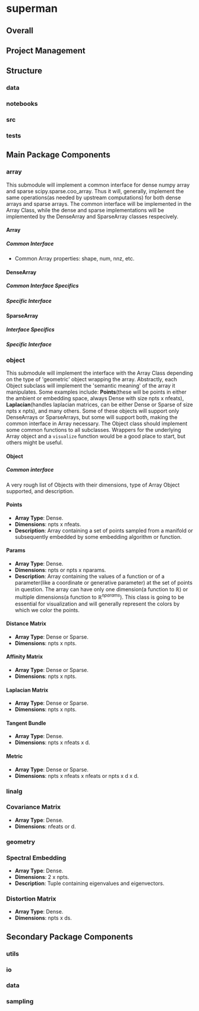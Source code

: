 # superman

## Overall

## Project Management

## Structure

### data

### notebooks

### src

### tests

## Main Package Components

### array

This submodule will implement a common interface for dense numpy array and sparse scipy.sparse.coo_array.
Thus it will, generally, implement the same operations(as needed by upstream computations) for both dense arrays and
sparse arrays.
The common interface will be implemented in the Array Class, while the dense and sparse implementations will be
implemented by the DenseArray and SparseArray classes respecively.

#### Array

##### Common Interface

- Common Array properties: shape, num, nnz, etc.

#### DenseArray

##### Common Interface Specifics

##### Specific Interface

#### SparseArray

##### Interface Specifics

##### Specific Interface

### object

This submodule will implement the interface with the Array Class depending on the type of 'geometric' object wrapping
the array.
Abstractly, each Object subclass will implement the 'semantic meaning' of the array it manipulates.
Some examples include: **Points**(these will be points in either the ambient or embedding space, always Dense with size
npts x nfeats), **Laplacian**(handles laplacian matrices, can be either Dense or Sparse of size npts x npts), and many
others.
Some of these objects will support only DenseArrays or SparseArrays, but some will support both, making the common
interface in Array necessary.
The Object class should implement some common functions to all subclasses. Wrappers for the underlying Array object and
a `visualize` function would be a good place to start, but others might be useful.

#### Object

##### Common interface

A very rough list of Objects with their dimensions, type of Array Object supported, and description.

#### Points

- **Array Type**: Dense.
- **Dimensions**: npts x nfeats.
- **Description**: Array containing a set of points sampled from a manifold or subsequently embedded by some embedding
  algorithm or function.

#### Params

- **Array Type**: Dense.
- **Dimensions**: npts or npts x nparams.
- **Description**: Array containing the values of a function or of a parameter(like a coordinate or generative
  parameter) at the set of points in question.
  The array can have only one dimension(a function to $\mathbb{R}$) or multiple dimensions(a function to
  $\mathbb{R}^{nparams}$).
  This class is going to be essential for visualization and will generally represent the colors by which we color the
  points.

#### Distance Matrix

- **Array Type**: Dense or Sparse.
- **Dimensions**: npts x npts.

#### Affinity Matrix

- **Array Type**: Dense or Sparse.
- **Dimensions**: npts x npts.

#### Laplacian Matrix

- **Array Type**: Dense or Sparse.
- **Dimensions**: npts x npts.

#### Tangent Bundle

- **Array Type**: Dense.
- **Dimensions**: npts x nfeats x d.

#### Metric

- **Array Type**: Dense or Sparse.
- **Dimensions**: npts x nfeats x nfeats or npts x d x d.

### linalg

### Covariance Matrix

- **Array Type**: Dense.
- **Dimensions**: nfeats or d.

### geometry

### Spectral Embedding

- **Array Type**: Dense.
- **Dimensions**: 2 x npts.
- **Description**: Tuple containing eigenvalues and eigenvectors.

### Distortion Matrix

- **Array Type**: Dense.
- **Dimensions**: npts x ds.

## Secondary Package Components

### utils

### io

### data

### sampling

